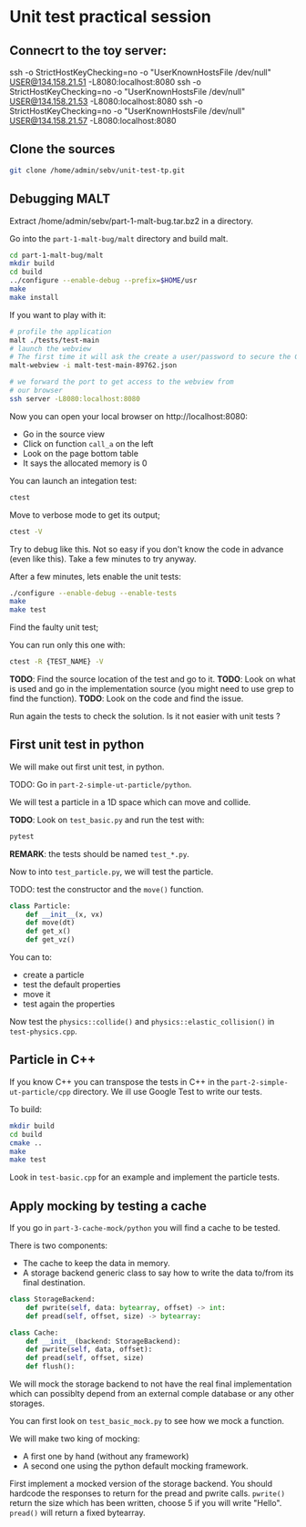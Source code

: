 Unit test practical session
===========================

Connecrt to the toy server:
---------------------------

ssh -o StrictHostKeyChecking=no -o "UserKnownHostsFile /dev/null"   USER@134.158.21.51 -L8080:localhost:8080
ssh -o StrictHostKeyChecking=no -o "UserKnownHostsFile /dev/null"   USER@134.158.21.53 -L8080:localhost:8080
ssh -o StrictHostKeyChecking=no -o "UserKnownHostsFile /dev/null"   USER@134.158.21.57 -L8080:localhost:8080

Clone the sources
-----------------

```sh
git clone /home/admin/sebv/unit-test-tp.git
```

Debugging MALT
--------------

Extract /home/admin/sebv/part-1-malt-bug.tar.bz2 in a directory.

Go into the `part-1-malt-bug/malt` directory and build malt.

```sh
cd part-1-malt-bug/malt
mkdir build
cd build
../configure --enable-debug --prefix=$HOME/usr
make
make install
```

If you want to play with it:

```sh
# profile the application
malt ./tests/test-main
# launch the webview
# The first time it will ask the create a user/password to secure the GUI
malt-webview -i malt-test-main-89762.json
```

```sh
# we forward the port to get access to the webview from
# our browser
ssh server -L8080:localhost:8080
```

Now you can open your local browser on http://localhost:8080:
 - Go in the source view
 - Click on function `call_a` on the left
 - Look on the page bottom table
 - It says the allocated memory is 0

You can launch an integation test:

```sh
ctest
```

Move to verbose mode to get its output;

```sh
ctest -V
```

Try to debug like this. Not so easy if you don't know the code in advance (even like this). 
Take a few minutes to try anyway.

After a few minutes, lets enable the unit tests:

```sh
./configure --enable-debug --enable-tests
make
make test
```

Find the faulty unit test;

You can run only this one with:

```sh
ctest -R {TEST_NAME} -V
```

**TODO**: Find the source location of the test and go to it.
**TODO**: Look on what is used and go in the implementation source (you might need to use grep to find the function).
**TODO**: Look on the code and find the issue.

Run again the tests to check the solution.
Is it not easier with unit tests ?

First unit test in python
-------------------------

We will make out first unit test, in python.

TODO: Go in `part-2-simple-ut-particle/python`.

We will test a particle in a 1D space which can move and collide.

**TODO**: Look on `test_basic.py` and run the test with:

```sh
pytest
```

**REMARK**: the tests should be named `test_*.py`.

Now to into `test_particle.py`, we will test the particle.

TODO: test the constructor and the `move()` function.

```python
class Particle:
	def __init__(x, vx)
	def move(dt)
	def get_x()
	def get_vz()
```

You can to:
 - create a particle
 - test the default properties
 - move it
 - test again the properties

Now test the `physics::collide()` and `physics::elastic_collision()` in `test-physics.cpp`.

Particle in C++
---------------

If you know C++ you can transpose the tests in C++ in the `part-2-simple-ut-particle/cpp` directory. We ill use Google Test to
write our tests.

To build:

```sh
mkdir build
cd build
cmake ..
make
make test
```

Look in `test-basic.cpp` for an example and implement the particle tests.

Apply mocking by testing a cache
--------------------------------

If you go in `part-3-cache-mock/python` you will find a cache to be tested.

There is two components:
 - The cache to keep the data in memory.
 - A storage backend generic class to say how to write the data to/from its final destination.

```python
class StorageBackend:
	def pwrite(self, data: bytearray, offset) -> int:
	def pread(self, offset, size) -> bytearray:

class Cache:
	def __init__(backend: StorageBackend):
	def pwrite(self, data, offset):
	def pread(self, offset, size)
	def flush():
```

We will mock the storage backend to not have the real final implementation
which can possiblty depend from an external comple database or
any other storages.

You can first look on `test_basic_mock.py` to see how we mock a function.

We will make two king of mocking:
 - A first one by hand (without any framework)
 - A second one using the python default mocking framework.

First implement a mocked version of the storage backend. You should
hardcode the responses to return for the pread and pwrite calls.
`pwrite()` return the size which has been written, choose 5 if you will write "Hello". `pread()` will return a fixed bytearray.

